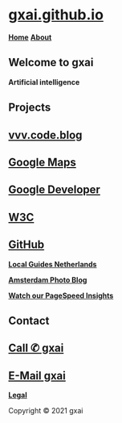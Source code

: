 # **[gxai.github.io](https://gxai.github.io)**
**[Home](https://gxai.github.io)**  **[About](https://gxai.github.io/About)**
## **Welcome to gxai**
**Artificial intelligence**

## **Projects**
## **[vvv.code.blog](https://vvv.code.blog)**

## **[Google Maps](https://maps.app.goo.gl/Lnubtwco1j3RKj568)**

## **[Google Developer](https://www.meetup.com/en-AU/gdg-silicon-valley/members/336931816/)**

## **[W3C](https://www.w3.org/community/aikr/wiki/User:Michaelweber)**

## **[GitHub](https://github.com/gxai)**

**[Local Guides Netherlands](https://m.facebook.com/Local-Guides-Netherlands-110067524667431#)**

**[Amsterdam Photo Blog](https://amsterdam.photo.blog)**

**[Watch our PageSpeed Insights](https://developers.google.com/speed/pagespeed/insights/?url=https%3A%2F%2Fgxai.github.io%2F&tab=desktop)**

## **Contact**
## **[Call ✆ gxai](tel:31649557828)**
## **[E-Mail gxai](mailto:gxai.git@gmail.com)**

**[Legal](https://gxai.github.io/legal)**

Copyright © 2021 gxai
